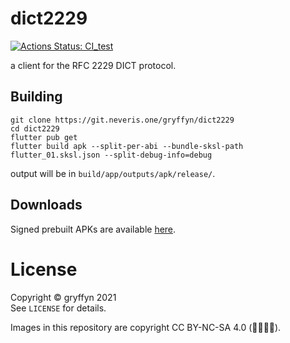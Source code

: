 # dict2229
[![Actions Status: CI\_test](https://github.com/gryffyn/dict2229/workflows/CI_test/badge.svg)](https://github.com/gryffyn/dict2229/actions?query=workflow%3A"CI_test")

a client for the RFC 2229 DICT protocol.

## Building
```
git clone https://git.neveris.one/gryffyn/dict2229
cd dict2229
flutter pub get
flutter build apk --split-per-abi --bundle-sksl-path flutter_01.sksl.json --split-debug-info=debug
```

output will be in `build/app/outputs/apk/release/`.

## Downloads

Signed prebuilt APKs are available [here](https://neveris.one/build/dict2229/README.html).

# License
Copyright © gryffyn 2021  
See `LICENSE` for details.  

Images in this repository are copyright CC BY-NC-SA 4.0 (🅭🅯🄏🄎).
